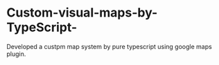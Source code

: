 # Custom-visual-maps-by-TypeScript-
Developed a custpm map system by pure typescript using google maps plugin. 

